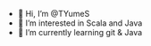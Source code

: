 - 👋 Hi, I’m @TYumeS
 - 👀 I’m interested in Scala and Java     
- 🌱 I’m currently learning git & Java

<!---
TYumeS/TYumeS is a ✨ special ✨ repository because its `README.md` (this file) appears on your GitHub profile.
You can click the Preview link to take a look at your changes.
--->

